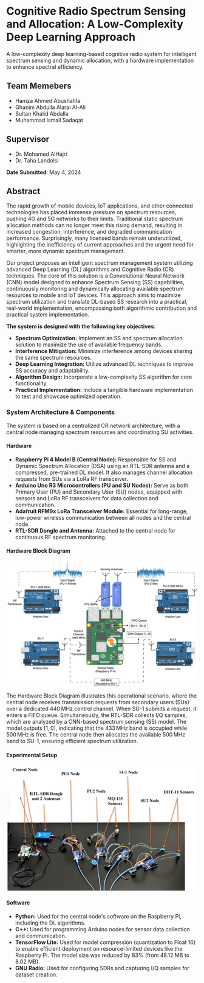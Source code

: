 # Cognitive Radio Spectrum Sensing and Allocation: A Low-Complexity Deep Learning Approach

A low-complexity deep learning-based cognitive radio system for intelligent spectrum sensing and dynamic allocation, with a hardware implementation to enhance spectral efficiency.

## Team Memebers
- Hamza Ahmed Abushahla  
- Ghanim Abdulla Alarai Al-Ali  
- Sultan Khalid Abdalla  
- Muhammad Ismail Sadaqat

## Supervisor
- Dr. Mohamed AlHajri  
- Dr. Taha Landolsi

**Date Submitted**: May 4, 2024

## Abstract
The rapid growth of mobile devices, IoT applications, and other connected technologies has placed immense pressure on spectrum resources, pushing 4G and 5G networks to their limits. Traditional static spectrum allocation methods can no longer meet this rising demand, resulting in increased congestion, interference, and degraded communication performance. Surprisingly, many licensed bands remain underutilized, highlighting the inefficiency of current approaches and the urgent need for smarter, more dynamic spectrum management.

Our project proposes an intelligent spectrum management system utilizing advanced Deep Learning (DL) algorithms and Cognitive Radio (CR) techniques. The core of this solution is a Convolutional Neural Network (CNN) model designed to enhance Spectrum Sensing (SS) capabilities, continuously monitoring and dynamically allocating available spectrum resources to mobile and IoT devices. This approach aims to maximize spectrum utilization and translate DL-based SS research into a practical, real-world implementation, encompassing both algorithmic contribution and practical system implementation. 

**The system is designed with the following key objectives**:
- **Spectrum Optimization:** Implement an SS and spectrum allocation solution to maximize the use of available frequency bands. 
- **Interference Mitigation:** Minimize interference among devices sharing the same spectrum resources. 
- **Deep Learning Integration:** Utilize advanced DL techniques to improve SS accuracy and adaptability. 
- **Algorithm Design:** Incorporate a low-complexity SS algorithm for core functionality. 
- **Practical Implementation:** Include a tangible hardware implementation to test and showcase optimized operation. 

### System Architecture & Components

The system is based on a centralized CR network architecture, with a central node managing spectrum resources and coordinating SU activities. 

#### Hardware
- **Raspberry Pi 4 Model B (Central Node):** Responsible for SS and Dynamic Spectrum Allocation (DSA) using an RTL-SDR antenna and a compressed, pre-trained DL model. It also manages channel allocation requests from SUs via a LoRa RF transceiver. 
- **Arduino Uno R3 Microcontrollers (PU and SU Nodes):** Serve as both Primary User (PU) and Secondary User (SU) nodes, equipped with sensors and LoRa RF transceivers for data collection and communication.
- **Adafruit RFM9x LoRa Transceiver Module:** Essential for long-range, low-power wireless communication between all nodes and the central node. 
- **RTL-SDR Dongle and Antenna:** Attached to the central node for continuous RF spectrum monitoring. 

#### Hardware Block Diagram
![Hardware Block Diagram](https://github.com/Ismail-Sadaqat/DeepLearning-CR-Allocation/blob/7422f0db8af95d24fbeaac50a0ae422174e60269/Hardware/Hardware%20Block%20Diagram.png)

The Hardware Block Diagram illustrates this operational scenario, where the central node receives transmission requests from secondary users (SUs) over a dedicated 440 MHz control channel. When SU-1 submits a request, it enters a FIFO queue. Simultaneously, the RTL-SDR collects I/Q samples, which are analyzed by a CNN-based spectrum sensing (SS) model. The model outputs [1, 0], indicating that the 433 MHz band is occupied while 500 MHz is free. The central node then allocates the available 500 MHz band to SU-1, ensuring efficient spectrum utilization.

#### Experimental Setup
![Hardware Experimental Setup](https://github.com/Ismail-Sadaqat/DeepLearning-CR-Allocation/blob/c7f62bcadec88a3a4345f4e45120ab2b31bf2c31/Hardware/Experimental%20Setup.png)

#### Software
- **Python:** Used for the central node's software on the Raspberry Pi, including the DL algorithms. 
- **C++:** Used for programming Arduino nodes for sensor data collection and communication. 
- **TensorFlow Lite:** Used for model compression (quantization to Float 16) to enable efficient deployment on resource-limited devices like the Raspberry Pi. The model size was reduced by 83% (from 48.12 MB to 8.02 MB). 
- **GNU Radio:** Used for configuring SDRs and capturing I/Q samples for dataset creation. 
